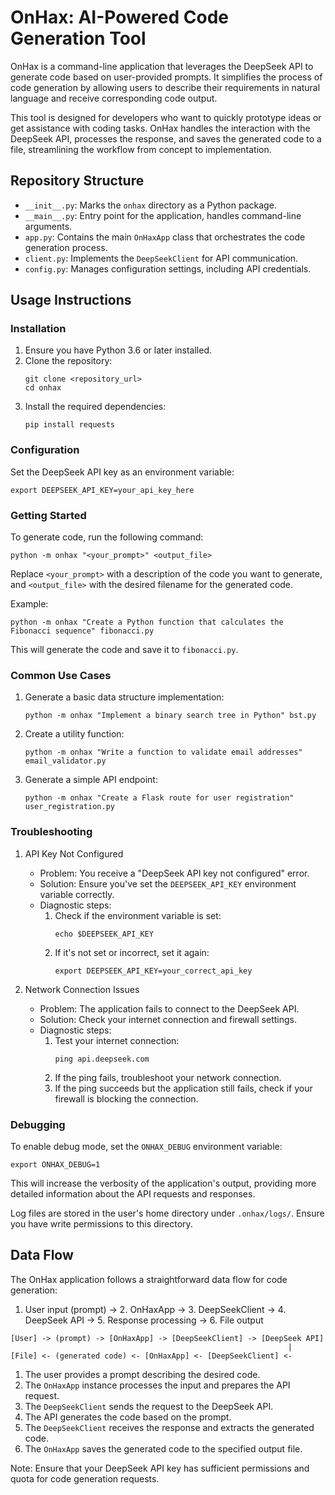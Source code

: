 # OnHax: AI-Powered Code Generation Tool

OnHax is a command-line application that leverages the DeepSeek API to generate code based on user-provided prompts. It simplifies the process of code generation by allowing users to describe their requirements in natural language and receive corresponding code output.

This tool is designed for developers who want to quickly prototype ideas or get assistance with coding tasks. OnHax handles the interaction with the DeepSeek API, processes the response, and saves the generated code to a file, streamlining the workflow from concept to implementation.

## Repository Structure

- `__init__.py`: Marks the `onhax` directory as a Python package.
- `__main__.py`: Entry point for the application, handles command-line arguments.
- `app.py`: Contains the main `OnHaxApp` class that orchestrates the code generation process.
- `client.py`: Implements the `DeepSeekClient` for API communication.
- `config.py`: Manages configuration settings, including API credentials.

## Usage Instructions

### Installation

1. Ensure you have Python 3.6 or later installed.
2. Clone the repository:
   ```
   git clone <repository_url>
   cd onhax
   ```
3. Install the required dependencies:
   ```
   pip install requests
   ```

### Configuration

Set the DeepSeek API key as an environment variable:

```
export DEEPSEEK_API_KEY=your_api_key_here
```

### Getting Started

To generate code, run the following command:

```
python -m onhax "<your_prompt>" <output_file>
```

Replace `<your_prompt>` with a description of the code you want to generate, and `<output_file>` with the desired filename for the generated code.

Example:

```
python -m onhax "Create a Python function that calculates the Fibonacci sequence" fibonacci.py
```

This will generate the code and save it to `fibonacci.py`.

### Common Use Cases

1. Generate a basic data structure implementation:
   ```
   python -m onhax "Implement a binary search tree in Python" bst.py
   ```

2. Create a utility function:
   ```
   python -m onhax "Write a function to validate email addresses" email_validator.py
   ```

3. Generate a simple API endpoint:
   ```
   python -m onhax "Create a Flask route for user registration" user_registration.py
   ```

### Troubleshooting

1. API Key Not Configured
   - Problem: You receive a "DeepSeek API key not configured" error.
   - Solution: Ensure you've set the `DEEPSEEK_API_KEY` environment variable correctly.
   - Diagnostic steps:
     1. Check if the environment variable is set:
        ```
        echo $DEEPSEEK_API_KEY
        ```
     2. If it's not set or incorrect, set it again:
        ```
        export DEEPSEEK_API_KEY=your_correct_api_key
        ```

2. Network Connection Issues
   - Problem: The application fails to connect to the DeepSeek API.
   - Solution: Check your internet connection and firewall settings.
   - Diagnostic steps:
     1. Test your internet connection:
        ```
        ping api.deepseek.com
        ```
     2. If the ping fails, troubleshoot your network connection.
     3. If the ping succeeds but the application still fails, check if your firewall is blocking the connection.

### Debugging

To enable debug mode, set the `ONHAX_DEBUG` environment variable:

```
export ONHAX_DEBUG=1
```

This will increase the verbosity of the application's output, providing more detailed information about the API requests and responses.

Log files are stored in the user's home directory under `.onhax/logs/`. Ensure you have write permissions to this directory.

## Data Flow

The OnHax application follows a straightforward data flow for code generation:

1. User input (prompt) -> 2. OnHaxApp -> 3. DeepSeekClient -> 4. DeepSeek API -> 5. Response processing -> 6. File output

```
[User] -> (prompt) -> [OnHaxApp] -> [DeepSeekClient] -> [DeepSeek API]
                                                              |
[File] <- (generated code) <- [OnHaxApp] <- [DeepSeekClient] <-
```

1. The user provides a prompt describing the desired code.
2. The `OnHaxApp` instance processes the input and prepares the API request.
3. The `DeepSeekClient` sends the request to the DeepSeek API.
4. The API generates the code based on the prompt.
5. The `DeepSeekClient` receives the response and extracts the generated code.
6. The `OnHaxApp` saves the generated code to the specified output file.

Note: Ensure that your DeepSeek API key has sufficient permissions and quota for code generation requests.